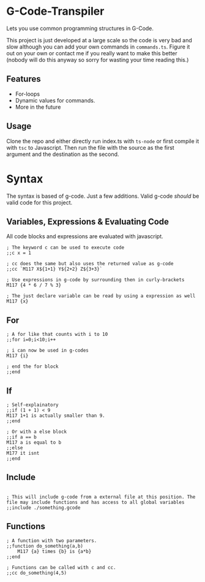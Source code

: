 # G-Code-Transpiler

Lets you use common programming structures in G-Code.

This project is just developed at a large scale so the code is very bad and slow although you can add your own commands in `commands.ts`. Figure it out on your own or contact me if you really want to make this better (nobody will do this anyway so sorry for wasting your time reading this.)

## Features

- For-loops
- Dynamic values for commands.
- More in the future

## Usage

Clone the repo and either directly run index.ts with `ts-node` or first compile it with `tsc` to Javascript. Then run the file with the source as the first argument and the destination as the second.

# Syntax

The syntax is based of g-code. Just a few additions.
Valid g-code *should* be valid code for this project.

## Variables, Expressions & Evaluating Code

All code blocks and expressions are evaluated with javascript.

```gcode
; The keyword c can be used to execute code
;;c x = 1

; cc does the same but also uses the returned value as g-code
;;cc `M117 X${1+1} Y${2+2} Z${3+3}`

; Use expressions in g-code by surrounding then in curly-brackets
M117 {4 * 6 / 7 % 3}

; The just declare variable can be read by using a expression as well
M117 {x}
```

## For

```gcode
; A for like that counts with i to 10
;;for i=0;i<10;i++

; i can now be used in g-codes
M117 {i}

; end the for block
;;end
```

## If

```gcode
; Self-explainatory
;;if (1 + 1) < 9
M117 1+1 is actually smaller than 9.
;;end

; Or with a else block
;;if a == b
M117 a is equal to b
;;else
M177 it isnt
;;end

```

## Include

```gcode

; This will include g-code from a external file at this position. The file may include functions and has access to all global variables
;;include ./something.gcode

```

## Functions

```gcode
; A function with two parameters.
;;function do_something(a,b)
    M117 {a} times {b} is {a*b}
;;end

; Functions can be called with c and cc.
;;cc do_something(4,5)
```